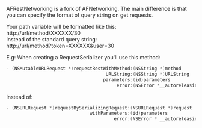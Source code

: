 AFRestNetworking is a fork of AFNetworking. The main difference is that you can specify the format of query string on get requests.

Your path variable will be formatted like this:<br>
http://url/method/XXXXXX/30<br>
Instead of the standard query string:<br>
http://url/method?token=XXXXXX&user=30<br>

E.g: When creating a RequestSerializer you'll use this method:
```objective-c
- (NSMutableURLRequest *)requestRestWithMethod:(NSString *)method
                                     URLString:(NSString *)URLString
                                    parameters:(id)parameters
                                         error:(NSError *__autoreleasing *)error;
```
Instead of:
```objective-c
- (NSURLRequest *)requestBySerializingRequest:(NSURLRequest *)request
                               withParameters:(id)parameters
                                        error:(NSError * __autoreleasing *)error;
```
